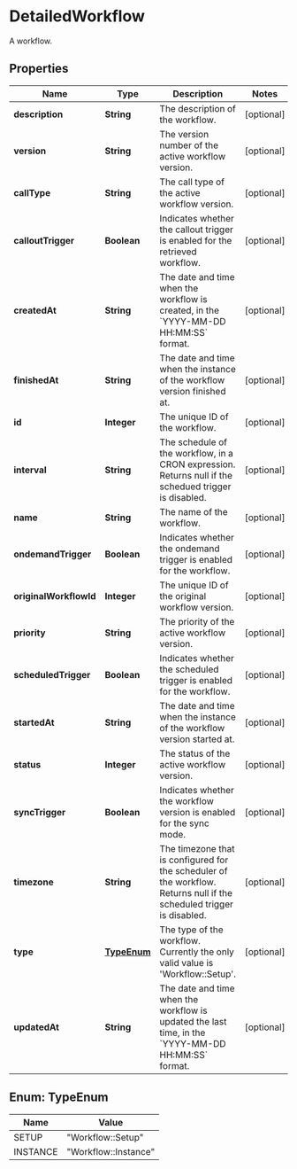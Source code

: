 

# DetailedWorkflow

A workflow. 

## Properties

| Name | Type | Description | Notes |
|------------ | ------------- | ------------- | -------------|
|**description** | **String** | The description of the workflow.  |  [optional] |
|**version** | **String** | The version number of the active workflow version.              |  [optional] |
|**callType** | **String** | The call type of the active workflow version.  |  [optional] |
|**calloutTrigger** | **Boolean** | Indicates whether the callout trigger is enabled for the retrieved workflow.  |  [optional] |
|**createdAt** | **String** | The date and time when the workflow is created, in the &#x60;YYYY-MM-DD HH:MM:SS&#x60; format.  |  [optional] |
|**finishedAt** | **String** | The date and time when the instance of the workflow version finished at.  |  [optional] |
|**id** | **Integer** | The unique ID of the workflow.  |  [optional] |
|**interval** | **String** | The schedule of the workflow, in a CRON expression. Returns null if the schedued trigger is disabled.  |  [optional] |
|**name** | **String** | The name of the workflow.  |  [optional] |
|**ondemandTrigger** | **Boolean** | Indicates whether the ondemand trigger is enabled for the workflow.  |  [optional] |
|**originalWorkflowId** | **Integer** | The unique ID of the original workflow version.  |  [optional] |
|**priority** | **String** | The priority of the active workflow version.   |  [optional] |
|**scheduledTrigger** | **Boolean** | Indicates whether the scheduled trigger is enabled for the workflow.  |  [optional] |
|**startedAt** | **String** | The date and time when the instance of the workflow version started at.  |  [optional] |
|**status** | **Integer** | The status of the active workflow version.  |  [optional] |
|**syncTrigger** | **Boolean** | Indicates whether the workflow version is enabled for the sync mode.  |  [optional] |
|**timezone** | **String** | The timezone that is configured for the scheduler of the workflow. Returns null if the scheduled trigger is disabled.  |  [optional] |
|**type** | [**TypeEnum**](#TypeEnum) | The type of the workflow. Currently the only valid value is &#39;Workflow::Setup&#39;.  |  [optional] |
|**updatedAt** | **String** | The date and time when the workflow is updated the last time, in the &#x60;YYYY-MM-DD HH:MM:SS&#x60; format.  |  [optional] |



## Enum: TypeEnum

| Name | Value |
|---- | -----|
| SETUP | &quot;Workflow::Setup&quot; |
| INSTANCE | &quot;Workflow::Instance&quot; |



